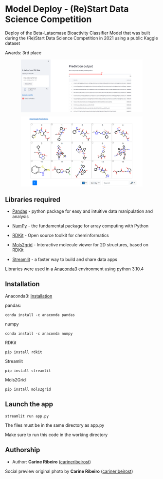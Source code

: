 
# Model Deploy - (Re)Start Data Science Competition

Deploy of the Beta-Latacmase Bioactivity Classifier Model that was built during the (Re)Start Data Science Competition in 2021 using a public Kaggle dataset

Awards: 3rd place

<p align="center">
<img align="center" style="width: 400px" src="https://github.com/carineribeirost/model-deploy-competition-beta-lactamase/blob/main/images/streamlit%20app.png"/>
</p>
<p align="center">
<img align="center" style="width: 400px" src="https://github.com/carineribeirost/model-deploy-competition-beta-lactamase/blob/main/images/streamlit%20app2.png"/>
</p>

## Libraries required

* [Pandas](https://pandas.pydata.org/) - python package for easy and intuitive data manipulation and analysis

* [NumPy](https://numpy.org/) -  the fundamental package for array computing with Python

* [RDKit](https://www.rdkit.org/) - Open source toolkit for cheminformatics

* [Mols2grid](https://github.com/cbouy/mols2grid) - Interactive molecule viewer for 2D structures, based on RDKit

* [Streamlit](https://streamlit.io/) - a faster way to build and share data apps

Libraries were used in a [Anaconda3](https://docs.conda.io/en/latest/) environment using python 3.10.4

## Installation

Anaconda3: [Installation](https://docs.anaconda.com/anaconda/install/index.html)

pandas:
```
conda install -c anaconda pandas
```
numpy
```
conda install -c anaconda numpy
```
RDKit
```
pip install rdkit
```
Streamlit
```
pip install streamlit
```

Mols2Grid
```
pip install mols2grid
```

## Launch the app

```
streamlit run app.py

```
The files must be in the same directory as app.py

Make sure to run this code in the working directory


## Authorship
* Author: **Carine Ribeiro** ([carineribeirost](https://github.com/carineribeirost))

Social preview original photo by **Carine Ribeiro** ([carineribeirost](https://github.com/carineribeirost))


